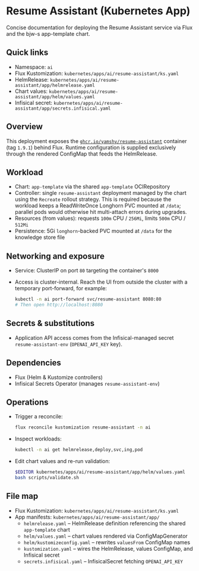 # Resume Assistant (Kubernetes App)

Concise documentation for deploying the Resume Assistant service via Flux and the bjw-s app-template chart.

## Quick links

- Namespace: `ai`
- Flux Kustomization: `kubernetes/apps/ai/resume-assistant/ks.yaml`
- HelmRelease: `kubernetes/apps/ai/resume-assistant/app/helmrelease.yaml`
- Chart values: `kubernetes/apps/ai/resume-assistant/app/helm/values.yaml`
- Infisical secret: `kubernetes/apps/ai/resume-assistant/app/secrets.infisical.yaml`

## Overview

This deployment exposes the [`ghcr.io/yamshy/resume-assistant`](https://github.com/yamshy/resume-assistant) container (tag `1.9.1`)
behind Flux. Runtime configuration is supplied exclusively through the rendered ConfigMap that feeds the HelmRelease.

## Workload

- Chart: `app-template` via the shared `app-template` OCIRepository
- Controller: single `resume-assistant` deployment managed by the chart using the `Recreate` rollout
  strategy. This is required because the workload keeps a ReadWriteOnce Longhorn PVC mounted at `/data`;
  parallel pods would otherwise hit multi-attach errors during upgrades.
- Resources (from values): requests `100m` CPU / `256Mi`, limits `500m` CPU / `512Mi`
- Persistence: 5Gi `longhorn`-backed PVC mounted at `/data` for the knowledge store file

## Networking and exposure

- Service: ClusterIP on port `80` targeting the container's `8000`
- Access is cluster-internal. Reach the UI from outside the cluster with a temporary port-forward, for example:

  ```sh
  kubectl -n ai port-forward svc/resume-assistant 8080:80
  # Then open http://localhost:8080
  ```

## Secrets & substitutions

- Application API access comes from the Infisical-managed secret `resume-assistant-env`
  (`OPENAI_API_KEY` key).

## Dependencies

- Flux (Helm & Kustomize controllers)
- Infisical Secrets Operator (manages `resume-assistant-env`)

## Operations

- Trigger a reconcile:

  ```sh
  flux reconcile kustomization resume-assistant -n ai
  ```

- Inspect workloads:

  ```sh
  kubectl -n ai get helmrelease,deploy,svc,ing,pod
  ```

- Edit chart values and re-run validation:

  ```sh
  $EDITOR kubernetes/apps/ai/resume-assistant/app/helm/values.yaml
  bash scripts/validate.sh
  ```

## File map

- Flux Kustomization: `kubernetes/apps/ai/resume-assistant/ks.yaml`
- App manifests: `kubernetes/apps/ai/resume-assistant/app/`
  - `helmrelease.yaml` – HelmRelease definition referencing the shared `app-template` chart
  - `helm/values.yaml` – chart values rendered via ConfigMapGenerator
  - `helm/kustomizeconfig.yaml` – rewrites `valuesFrom` ConfigMap names
  - `kustomization.yaml` – wires the HelmRelease, values ConfigMap, and Infisical secret
  - `secrets.infisical.yaml` – InfisicalSecret fetching `OPENAI_API_KEY`
